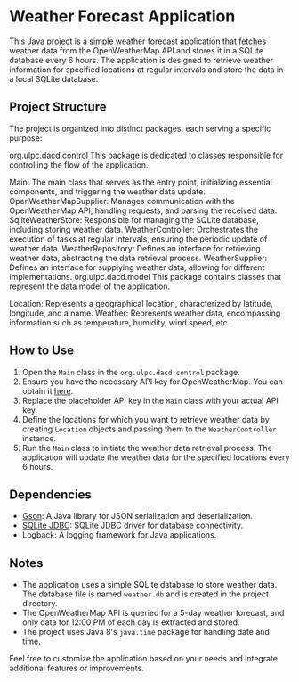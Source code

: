 # Weather Forecast Application

This Java project is a simple weather forecast application that fetches weather data from the OpenWeatherMap API and stores it in a SQLite database every 6 hours. The application is designed to retrieve weather information for specified locations at regular intervals and store the data in a local SQLite database.

## Project Structure

The project is organized into distinct packages, each serving a specific purpose:

org.ulpc.dacd.control
This package is dedicated to classes responsible for controlling the flow of the application.

Main: The main class that serves as the entry point, initializing essential components, and triggering the weather data update.
OpenWeatherMapSupplier: Manages communication with the OpenWeatherMap API, handling requests, and parsing the received data.
SqliteWeatherStore: Responsible for managing the SQLite database, including storing weather data.
WeatherController: Orchestrates the execution of tasks at regular intervals, ensuring the periodic update of weather data.
WeatherRepository: Defines an interface for retrieving weather data, abstracting the data retrieval process.
WeatherSupplier: Defines an interface for supplying weather data, allowing for different implementations.
org.ulpc.dacd.model
This package contains classes that represent the data model of the application.

Location: Represents a geographical location, characterized by latitude, longitude, and a name.
Weather: Represents weather data, encompassing information such as temperature, humidity, wind speed, etc.

## How to Use

1. Open the `Main` class in the `org.ulpc.dacd.control` package.
2. Ensure you have the necessary API key for OpenWeatherMap. You can obtain it [here](https://openweathermap.org/appid).
3. Replace the placeholder API key in the `Main` class with your actual API key.
4. Define the locations for which you want to retrieve weather data by creating `Location` objects and passing them to the `WeatherController` instance.
5. Run the `Main` class to initiate the weather data retrieval process. The application will update the weather data for the specified locations every 6 hours.

## Dependencies

- [Gson](https://github.com/google/gson): A Java library for JSON serialization and deserialization.
- [SQLite JDBC](https://github.com/xerial/sqlite-jdbc): SQLite JDBC driver for database connectivity.
- Logback: A logging framework for Java applications.

## Notes

- The application uses a simple SQLite database to store weather data. The database file is named `weather.db` and is created in the project directory.
- The OpenWeatherMap API is queried for a 5-day weather forecast, and only data for 12:00 PM of each day is extracted and stored.
- The project uses Java 8's `java.time` package for handling date and time.

Feel free to customize the application based on your needs and integrate additional features or improvements.
